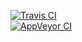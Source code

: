 [![Travis CI](https://img.shields.io/travis/h-s-c/angle-build/master.svg?label=TravisCI)](https://travis-ci.org/h-s-c/angle-build)  
[![AppVeyor CI](https://img.shields.io/appveyor/ci/h-s-c/angle-build/master.svg?label=AppVeyorCI)](https://ci.appveyor.com/project/h-s-c/angle-build)  

